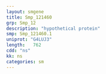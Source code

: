 ```yaml
---
layout: smgene
title: Smp_121460
grp: Smp_12
description: "hypothetical protein"
smp: Smp_121460.1
uniprot: "G4LUJ3"
length:   762
cdd: "ns"
kk: ns
categories: sm
---
```

